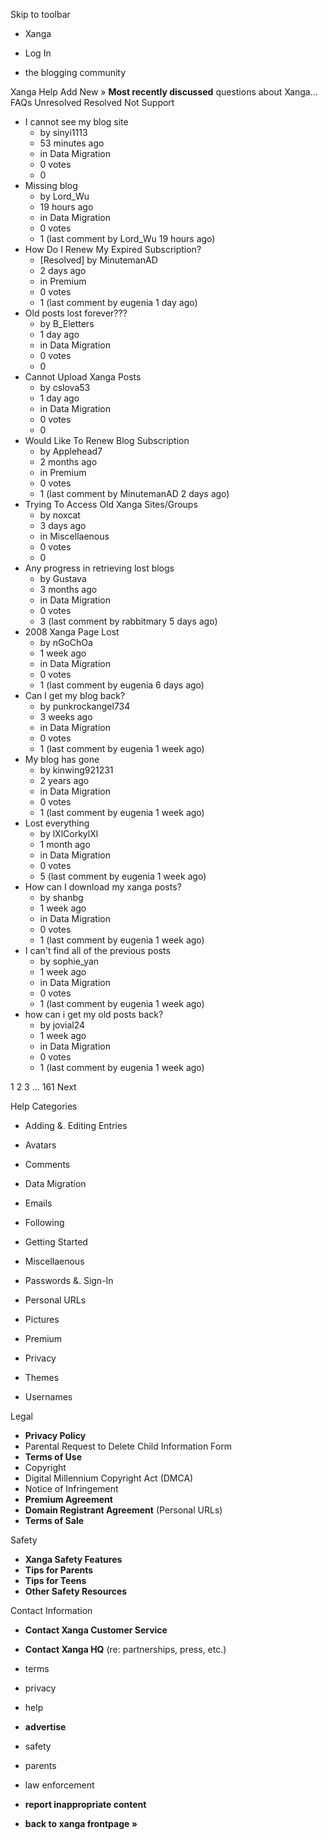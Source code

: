 Skip to toolbar

*   Xanga

*   Log In

*   the blogging community

Xanga Help Add New » **Most recently discussed** questions about Xanga… FAQs Unresolved Resolved Not Support

*   I cannot see my blog site
    *   by sinyi1113
    *   53 minutes ago
    *   in Data Migration
    *   0 votes
    *   0
*   Missing blog
    *   by Lord\_Wu
    *   19 hours ago
    *   in Data Migration
    *   0 votes
    *   1 (last comment by Lord\_Wu 19 hours ago)
*   How Do I Renew My Expired Subscription?
    *   \[Resolved\] by MinutemanAD
    *   2 days ago
    *   in Premium
    *   0 votes
    *   1 (last comment by eugenia 1 day ago)
*   Old posts lost forever???
    *   by B\_Eletters
    *   1 day ago
    *   in Data Migration
    *   0 votes
    *   0
*   Cannot Upload Xanga Posts
    *   by cslova53
    *   1 day ago
    *   in Data Migration
    *   0 votes
    *   0
*   Would Like To Renew Blog Subscription
    *   by Applehead7
    *   2 months ago
    *   in Premium
    *   0 votes
    *   1 (last comment by MinutemanAD 2 days ago)
*   Trying To Access Old Xanga Sites/Groups
    *   by noxcat
    *   3 days ago
    *   in Miscellaenous
    *   0 votes
    *   0
*   Any progress in retrieving lost blogs
    *   by Gustava
    *   3 months ago
    *   in Data Migration
    *   0 votes
    *   3 (last comment by rabbitmary 5 days ago)
*   2008 Xanga Page Lost
    *   by nGoChOa
    *   1 week ago
    *   in Data Migration
    *   0 votes
    *   1 (last comment by eugenia 6 days ago)
*   Can I get my blog back?
    *   by punkrockangel734
    *   3 weeks ago
    *   in Data Migration
    *   0 votes
    *   1 (last comment by eugenia 1 week ago)
*   My blog has gone
    *   by kinwing921231
    *   2 years ago
    *   in Data Migration
    *   0 votes
    *   1 (last comment by eugenia 1 week ago)
*   Lost everything
    *   by lXlCorkylXl
    *   1 month ago
    *   in Data Migration
    *   0 votes
    *   5 (last comment by eugenia 1 week ago)
*   How can I download my xanga posts?
    *   by shanbg
    *   1 week ago
    *   in Data Migration
    *   0 votes
    *   1 (last comment by eugenia 1 week ago)
*   I can't find all of the previous posts
    *   by sophie\_yan
    *   1 week ago
    *   in Data Migration
    *   0 votes
    *   1 (last comment by eugenia 1 week ago)
*   how can i get my old posts back?
    *   by jovial24
    *   1 week ago
    *   in Data Migration
    *   0 votes
    *   1 (last comment by eugenia 1 week ago)

1 2 3 ... 161 Next

Help Categories

*   Adding &. Editing Entries
*   Avatars
*   Comments
*   Data Migration
*   Emails
*   Following
*   Getting Started
*   Miscellaenous

*   Passwords &. Sign-In
*   Personal URLs
*   Pictures
*   Premium
*   Privacy
*   Themes
*   Usernames

Legal

*   **Privacy Policy**
*   Parental Request to Delete Child Information Form
*   **Terms of Use**
*   Copyright
*   Digital Millennium Copyright Act (DMCA)
*   Notice of Infringement
*   **Premium Agreement**
*   **Domain Registrant Agreement** (Personal URLs)
*   **Terms of Sale**

Safety

*   **Xanga Safety Features**
*   **Tips for Parents**
*   **Tips for Teens**
*   **Other Safety Resources**

Contact Information

*   **Contact Xanga Customer Service**
*   **Contact Xanga HQ** (re: partnerships, press, etc.)

*   terms
*   privacy
*   help
*   **advertise**

*   safety
*   parents
*   law enforcement
*   **report inappropriate content**

*   **back to xanga frontpage »**